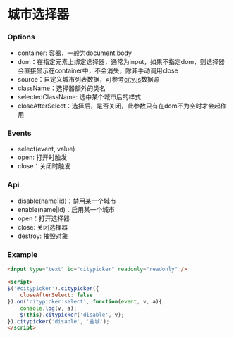 城市选择器
===============================
 
### Options

*   container: 容器，一般为document.body
*   dom：在指定元素上绑定选择器，通常为input，如果不指定dom，则选择器会直接显示在container中，不会消失，除非手动调用close
*   source：自定义城市列表数据，可参考[city.js](./city.js)数据源
*   className：选择器额外的类名
*   selectedClassName: 选中某个城市后的样式
*   closeAfterSelect：选择后，是否关闭，此参数只有在dom不为空时才会起作用

 
### Events
 
*   select(event, value)
*   open: 打开时触发
*   close：关闭时触发

### Api

*   disable(name|id)：禁用某一个城市
*   enable(name|id)：启用某一个城市
*   open：打开选择器
*   close: 关闭选择器
*   destroy: 摧毁对象
 
### Example

```html
<input type="text" id="citypicker" readonly="readonly" />

<script>
$('#citypicker').citypicker({
    closeAfterSelect: false
}).on('citypicker:select', function(event, v, a){
    console.log(v, a);
    $(this).citypicker('disable', v);
}).citypicker('disable', '盐城');
</script>
```
